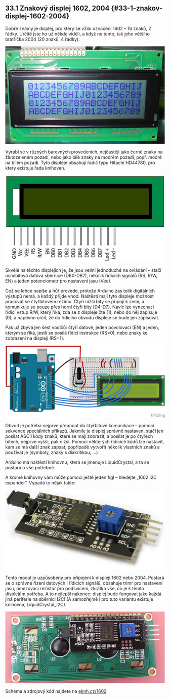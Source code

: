 ## 33.1 Znakový displej 1602, 2004 {#33-1-znakov-displej-1602-2004}

Dobře známý je displej, pro který se vžilo označení 1602 – 16 znaků, 2 řádky. Určitě jste ho už někde viděli, a když ne tento, tak jeho většího bratříčka 2004 (20 znaků, 4 řádky).

![369-1.jpeg](../images/00208.jpeg)

Vyrábí se v různých barevných provedeních, nejčastěji jako černé znaky na žlutozeleném pozadí, nebo jako bílé znaky na modrém pozadí, popř. modré na bílém pozadí. Tyto displeje obsahují řadič typu Hitachi HD44780, pro který existuje řada knihoven.

![369-2.jpeg](../images/00358.jpeg)

Skvělé na těchto displejích je, že jsou velmi jednoduché na ovládání – stačí osmibitová datová sběrnice (DB0-DB7), několik řídicích signálů (RS, R/W, EN) a jeden potenciometr pro nastavení jasu (Vee).

Což se lehce napíše a hůř provede, protože Arduino zas tolik digitálních výstupů nemá, a každý přijde vhod. Naštěstí mají tyto displeje možnost pracovat ve čtyřbitovém režimu. Čtyři nižší bity se připojí k zemi, a komunikuje se pouze přes horní čtyři bity (D4-D7). Navíc lze vynechat i  řídicí vstup R/W, který říká, zda se z displeje čte (1), nebo do něj zapisuje (0), a napevno určit, že do řídicího obvodu displeje se bude jen zapisovat.

Pak už zbývá jen šest vodičů: čtyři datové, jeden povolovací (EN) a jeden, kterým se říká, jestli se posílá řídicí instrukce (RS=0), nebo znaky ke zobrazení na displeji (RS=1).

![370-1.png](../images/000292.png)

Obvod je potřeba nejprve přepnout do čtyřbitové komunikace – pomocí sekvence speciálních příkazů. Jakmile je displej správně nastaven, stačí jen posílat ASCII kódy znaků, které se mají zobrazit, a posílat je po čtyřech bitech, nejprve vyšší, pak nižší. Pomocí některých řídicích kódů lze nastavit, kam se má další znak zapsat, popřípadě vytvořit několik vlastních znaků a používat je (symboly, znaky s diakritikou, …)

Arduino má naštěstí knihovnu, která se jmenuje LiquidCrystal, a ta se postará o vše potřebné.

A kromě knihovny vám může pomoci ještě jeden fígl – hledejte „1602 I2C expander“. Vypadá to nějak takto:

![371-1.jpeg](../images/00346.jpeg)

Tento modul je uzpůsobený pro připojení k displeji 1602 nebo 2004\. Postará se o správné řízení datových i řídicích signálů, obsahuje trimr pro nastavení jasu, omezovací rezistor pro podsvícení, zkrátka vše, co je k těmto displejům potřeba. A to nejlepší nakonec: displej bude fungovat jako každá jiná periferie na sběrnici I2C! (A samozřejmě i pro tuto variantu existuje knihovna, LiquidCrystal_I2C).

![371-2.jpeg](../images/00394.jpeg)

Schéma a zdrojový kód najdete na [eknh.cz/1602](https://eknh.cz/1602)
